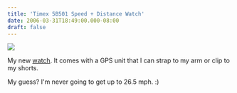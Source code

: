 ```yaml
---
title: 'Timex 5B501 Speed + Distance Watch'
date: 2006-03-31T18:49:00.000-08:00
draft: false
---
```


[![](/images/timex_5B501320.jpg)](/images/timex_5B501.jpg)  

My new [watch](http://www.timex.com/bin/detail.tmx?item=753048082223). It comes with a GPS unit that I can strap to my arm or clip to my shorts.  
  
My guess? I'm never going to get up to 26.5 mph. :)